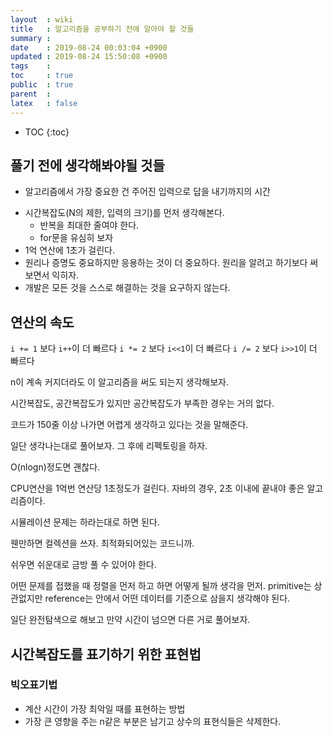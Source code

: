 ```yaml
---
layout  : wiki
title   : 알고리즘을 공부하기 전에 알아야 할 것들
summary : 
date    : 2019-08-24 00:03:04 +0900
updated : 2019-08-24 15:50:08 +0900
tags    : 
toc     : true
public  : true
parent  : 
latex   : false
---
```

* TOC
{:toc}

## 풀기 전에 생각해봐야될 것들

- 알고리즘에서 가장 중요한 건 주어진 입력으로 답을 내기까지의 시간
* 시간복잡도(N의 제한, 입력의 크기)를 먼저 생각해본다. 
    * 반복을 최대한 줄여야 한다.
    * for문을 유심히 보자
* 1억 연산에 1초가 걸린다.
* 원리나 증명도 중요하지만 응용하는 것이 더 중요하다. 원리을 알려고 하기보다 써보면서 익히자.
* 개발은 모든 것을 스스로 해결하는 것을 요구하지 않는다.

## 연산의 속도

`i += 1` 보다 `i++`이 더 빠르다
`i *= 2` 보다 `i<<1`이 더 빠르다
`i /= 2` 보다 `i>>1`이 더 빠르다

n이 계속 커지더라도 이 알고리즘을 써도 되는지 생각해보자.

시간복잡도, 공간복잡도가 있지만 공간복잡도가 부족한 경우는 거의 없다. 

코드가 150줄 이상 나가면 어렵게 생각하고 있다는 것을 말해준다.

일단 생각나는대로 풀어보자. 그 후에 리펙토링을 하자.

O(nlogn)정도면 괜찮다.

CPU연산을 1억번 연산당 1초정도가 걸린다. 자바의 경우, 2초 이내에 끝내야 좋은 알고리즘이다.

시뮬레이션 문제는 하라는대로 하면 된다.

웬만하면 컬렉션을 쓰자. 최적화되어있는 코드니까.

쉬우면 쉬운대로 금방 풀 수 있어야 한다.

어떤 문제를 접했을 때 정렬을 먼저 하고 하면 어떻게 될까 생각을 먼저. primitive는 상관없지만 reference는 안에서 어떤 데이터를 기준으로
삼을지 생각해야 된다.

일단 완전탐색으로 해보고 만약 시간이 넘으면 다른 거로 풀어보자.

## 시간복잡도를 표기하기 위한 표현법

### 빅오표기법
- 계산 시간이 가장 최악일 때를 표현하는 방법
- 가장 큰 영향을 주는 n같은 부분은 남기고 상수의 표현식들은 삭제한다.


